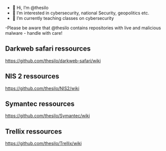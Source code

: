 - 👋 Hi, I’m @thesilo
- 👀 I’m interested in cybersecurity, national Security, geopolitics etc.
- 🌱 I’m currently teaching classes on cybersecurity 

-Please be aware that @thesilo contains repositories with live and malicious malware - handle with care!

## Darkweb safari ressources
https://github.com/thesilo/darkweb-safari/wiki

## NIS 2 ressources
https://github.com/thesilo/NIS2/wiki

## Symantec ressources
https://github.com/thesilo/Symantec/wiki

## Trellix ressources
https://github.com/thesilo/Trellix/wiki

<!---
thesilo/thesilo is a ✨ special ✨ repository because its `README.md` (this file) appears on your GitHub profile.
You can click the Preview link to take a look at your changes.
--->
